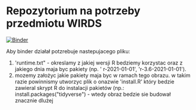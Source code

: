 # Repozytorium na potrzeby przedmiotu WIRDS
[![Binder](https://mybinder.org/badge_logo.svg)](https://mybinder.org/v2/gh/newetka/wirds_binder-przyklad/main?urlpath=rstudio)


Aby binder działał potzrebuje nastepujacego pliku:
1. 'runtime.txt" - okreslamy z jakiej wersji R bedziemy korzystac oraz z jakiego dnia maja byc pakiety (np. ' r-2021-01-01', 'r-3.6-2021-01-01').
2. mozemy założyc jakie pakiety maja byc w ramach tego obrazu. w takim razie powinnismy utworzyc plik o onazwie 'install.R' który bedzie zawieral skrypt R do instalacji pakietów (np.:
install.packages("tidyverse") - wtedy obraz bedzie sie budował znacznie dlużej

